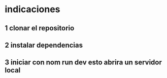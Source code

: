 # indicaciones

## 1 clonar el repositorio
## 2 instalar dependencias
## 3 iniciar con nom run dev esto abrira un servidor local 



